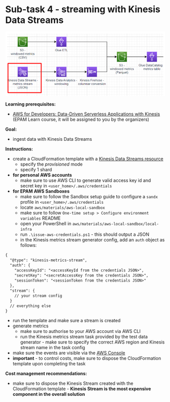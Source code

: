 # Sub-task 4 - streaming with Kinesis Data Streams

![](../materials/diagrams/task4-focus.png)

**Learning prerequisites:**
* [AWS for Developers: Data-Driven Serverless Applications with Kinesis](https://learn.epam.com/detailsPage?id=3d2f05f1-49a6-412a-83c4-def85e9e5ce2) (EPAM Learn course, it will be assigned to you by the organizers)

**Goal:**
* ingest data with Kinesis Data Streams

**Instructions:**
* create a CloudFormation template with a [Kinesis Data Streams resource](https://docs.aws.amazon.com/AWSCloudFormation/latest/UserGuide/aws-resource-kinesis-stream.html)
    * specify the _provisioned_ mode
    * specify 1 shard
* **for personal AWS accounts**
  * make sure to use AWS CLI to generate valid access key id and secret key in `<user_home>/.aws/credentials`
* **for EPAM AWS Sandboxes**
  * make sure to follow the Sandbox setup guide to configure a `sandx` profile in `<user_home>/.aws/credentials`
  * locate `aws/materials/aws-local-sandbox`
  * make sure to follow `One-time setup > Configure environment variables` README
  * open your PowerShell in `aws/materials/aws-local-sandbox/local-infra`
  * run `.\issue-aws-credentials.ps1` - this should output a JSON
  * in the Kinesis metrics stream generator config, add an `auth` object as follows:
```json5
{
  "@type": "kinesis-metrics-stream",
  "auth": {
    "accessKeyId": "<accessKeyId from the credentials JSON>",
    "secretKey": "<secretAccessKey from the credentials JSON>",
    "sessionToken": "<sessionToken from the credentials JSON>"
  },
  "stream": {
    // your stream config
  }
  // everything else
}
```
* run the template and make sure a stream is created
* generate metrics
    * make sure to authorise to your AWS account via AWS CLI
    * run the Kinesis metrics stream task provided by the test data generator - make sure to specify the correct AWS region and Kinesis stream name in the task config
* make sure the events are visible via the [AWS Console](https://docs.aws.amazon.com/streams/latest/dev/data-viewer.html)
* **important** - to control costs, make sure to dispose the CloudFormation template upon completing the task

**Cost management recommendations:**
* make sure to dispose the Kinesis Stream created with the CloudFormation template - **Kinesis Stream is the most expensive component in the overall solution**